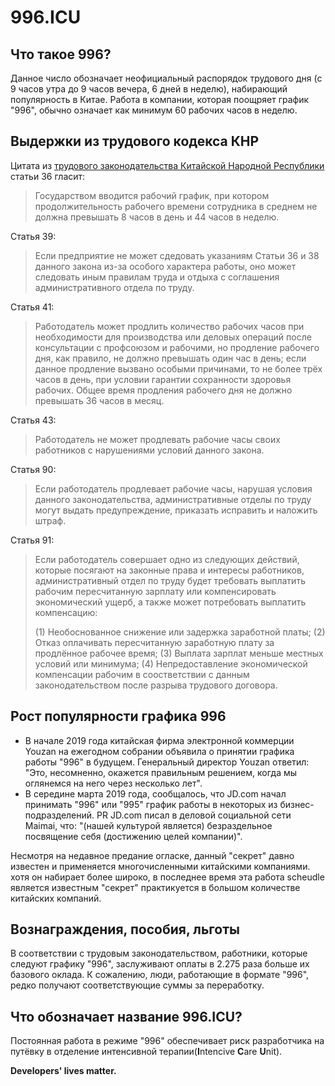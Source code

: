 # 996.ICU

## Что такое 996?
Данное число обозначает неофициальный распорядок трудового дня (с 9 часов утра до 9 часов вечера, 6 дней в неделю), набирающий популярность в Китае. Работа в компании, которая поощряет график "996", обычно означает как минимум 60 рабочих часов в неделю. 
## Выдержки из трудового кодекса КНР
Цитата из [трудового законодательства Китайской Народной Республики](http://www.china.org.cn/living_in_china/abc/2009-07/15/content_18140508.htm) статьи 36 гласит:
> Государством вводится рабочий график, при котором продолжительность рабочего времени сотрудника в среднем не должна превышать 8 часов в день и 44 часов в неделю.

Статья 39:
> Если предприятие не может сдедовать указаниям Статьи 36 и 38 данного закона из-за особого характера работы, оно может следовать иным правилам труда и отдыха с соглашения административного отдела по труду.

Статья 41:
> Работодатель может продлить количество рабочих часов при необходимости для производства или деловых операций после консультации с профсоюзом и рабочими, но продление рабочего дня, как правило, не должно превышать один час в день; если данное продление вызвано особыми причинами, то не более трёх часов в день, при условии гарантии сохранности здоровья рабочих. Общее время продления рабочего дня не должно превышать 36 часов в месяц.

Статья 43:
> Работодатель не может продлевать рабочие часы своих работников с нарушениями условий данного закона.

Статья 90:
> Если работодатель продлевает рабочие часы, нарушая условия данного законодательства, административные отделы по труду могут выдать предупреждение, приказать исправить и наложить штраф.

Статья 91: 
> Если работодатель совершает одно из следующих действий, которые посягают на законные права и интересы работников, административный отдел по труду будет требовать выплатить рабочим пересчитанную зарплату или компенсировать экономический ущерб, а также может потребовать выплатить компенсацию:
>
> (1) Необоснованное снижение или задержка заработной платы; 
> (2) Отказ оплачивать пересчитанную заработную плату за продлённое рабочее время; 
> (3) Выплата зарплат меньше местных условий или минимума; 
> (4) Непредоставление экономической компенсации рабочим в соостветствии с данным законодательством после разрыва трудового договора.

## Рост популярности графика 996
- В начале 2019 года китайская фирма электронной коммерции Youzan на ежегодном собрании объявила о принятии графика работы "996" в будущем. Генеральный директор Youzan ответил: "Это, несомненно, окажется правильным решением, когда мы оглянемся на него через несколько лет".
- В середине марта 2019 года, сообщалось, что JD.com начал принимать "996" или "995" график работы в некоторых из бизнес-подразделений. PR JD.com писал в деловой социальной сети Maimai, что: "(нашей культурой является) безраздельное посвящение себя (достижению целей компании)". 

Несмотря на недавное предание огласке, данный "секрет" давно известен и применяется многочисленными китайскими компаниями.
хотя он набирает более широко, в последнее время эта работа scheudle является известным "секрет" практикуется в большом количестве китайских компаний.
## Вознаграждения, пособия, льготы
В соответствии с трудовым законодательством, работники, которые следуют графику "996", заслуживают оплаты в 2.275 раза больше их базового оклада. К сожалению, люди, работающие в формате "996", редко получают соответствующие суммы за переработку.
## Что обозначает название 996.ICU?
Постоянная работа в режиме "996" обеспечивает риск разработчика на путёвку в отделение интенсивной терапии(**I**ntencive **C**are **U**nit).

**Developers' lives matter.**
 
